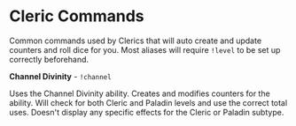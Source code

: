 # Cleric Commands

Common commands used by Clerics that will auto create and update counters and roll dice for you.
Most aliases will require `!level` to be set up correctly beforehand.

**Channel Divinity** - `!channel`

Uses the Channel Divinity ability. Creates and modifies counters for the ability. Will check for both Cleric and Paladin levels and use the correct total uses. Doesn't display any specific effects for the Cleric or Paladin subtype.
